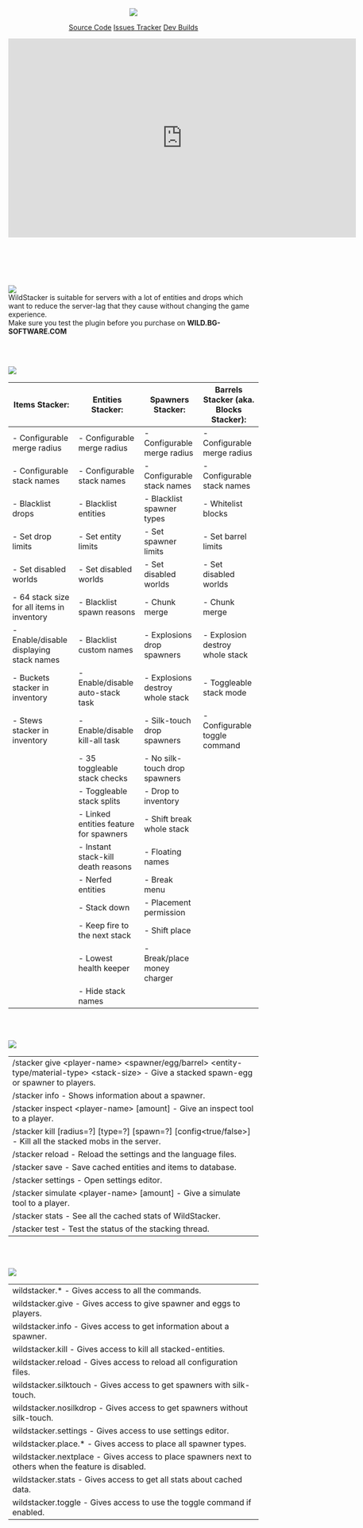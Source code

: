 <center>
<img src="./images/wildstacker-logo.png" />

<a href="https://github.com/OmerBenGera/WildStacker/" target="_blank" rel="noopener noreferrer" class="purchase" id="ws-purchase">Source Code</a>
<a href="https://github.com/OmerBenGera/WildStacker/issues" target="_blank" rel="noopener noreferrer" class="purchase" id="ws-purchase">Issues Tracker</a>
<a href="https://hub.bg-software.com/job/WildStacker/" target="_blank" rel="noopener noreferrer" class="purchase" id="ws-purchase">Dev Builds</a>

<iframe class="showcase" src="https://www.youtube.com/embed/Txh3rim3s-I" allowfullscreen="" width="700" height="400" frameborder="0"></iframe>
</center>

<br><br><br><br>

<img src="./images/ws-description.png" id="description" /><br>
WildStacker is suitable for servers with a lot of entities and drops which want to reduce the server-lag that they cause without changing the game experience.<br>
Make sure you test the plugin before you purchase on **WILD.BG-SOFTWARE.COM**

<br><br>

<img src="./images/ws-features.png" id="features" /><br>
<div class="clean-table aligned-titles big-titles offset-table">

| Items Stacker:                             | Entities Stacker:                      | Spawners Stacker:                | Barrels Stacker (aka. Blocks Stacker): |
|--------------------------------------------|----------------------------------------|----------------------------------|----------------------------------------|
| - Configurable merge radius                | - Configurable merge radius            | - Configurable merge radius      | - Configurable merge radius            |
| - Configurable stack names                 | - Configurable stack names             | - Configurable stack names       | - Configurable stack names             |
| - Blacklist drops                          | - Blacklist entities                   | - Blacklist spawner types        | - Whitelist blocks                     |
| - Set drop limits                          | - Set entity limits                    | - Set spawner limits             | - Set barrel limits                    |
| - Set disabled worlds                      | - Set disabled worlds                  | - Set disabled worlds            | - Set disabled worlds                  |
| - 64 stack size for all items in inventory | - Blacklist spawn reasons              | - Chunk merge                    | - Chunk merge                          |
| - Enable/disable displaying stack names    | - Blacklist custom names               | - Explosions drop spawners       | - Explosion destroy whole stack        |
| - Buckets stacker in inventory             | - Enable/disable auto-stack task       | - Explosions destroy whole stack | - Toggleable stack mode                |
| - Stews stacker in inventory               | - Enable/disable kill-all task         | - Silk-touch drop spawners       | - Configurable toggle command          |
|                                            | - 35 toggleable stack checks           | - No silk-touch drop spawners    |
|                                            | - Toggleable stack splits              | - Drop to inventory              |
|                                            | - Linked entities feature for spawners | - Shift break whole stack        |
|                                            | - Instant stack-kill death reasons     | - Floating names                 |
|                                            | - Nerfed entities                      | - Break menu                     |
|                                            | - Stack down                           | - Placement permission           |
|                                            | - Keep fire to the next stack          | - Shift place                    |
|                                            | - Lowest health keeper                 | - Break/place money charger      |
|                                            | - Hide stack names                     |
</div>

<br><br>

<img src="./images/ws-commands.png" id="commands" /><br>
<div class="clean-table offset-table">

|                                                                                                                                                             |
|-------------------------------------------------------------------------------------------------------------------------------------------------------------|
| /stacker give &#60;player-name> &#60;spawner/egg/barrel> &#60;entity-type/material-type> &#60;stack-size> - Give a stacked spawn-egg or spawner to players. |
| /stacker info - Shows information about a spawner.                                                                                                          |
| /stacker inspect &#60;player-name> [amount] - Give an inspect tool to a player.                                                                             |
| /stacker kill [radius=?] [type=?] [spawn=?] [config&#60;true/false>] - Kill all the stacked mobs in the server.                                             |
| /stacker reload - Reload the settings and the language files.                                                                                               |
| /stacker save - Save cached entities and items to database.                                                                                                 |
| /stacker settings - Open settings editor.                                                                                                                   |
| /stacker simulate &#60;player-name> [amount] - Give a simulate tool to a player.                                                                            |
| /stacker stats - See all the cached stats of WildStacker.                                                                                                   |
| /stacker test - Test the status of the stacking thread.                                                                                                     |
</div>

<br><br>

<img src="./images/ws-permissions.png" id="permissions" /><br>
<div class="clean-table offset-table">

|                                                                                                     |
|-----------------------------------------------------------------------------------------------------|
| wildstacker.* - Gives access to all the commands.                                                   |
| wildstacker.give - Gives access to give spawner and eggs to players.                                |
| wildstacker.info - Gives access to get information about a spawner.                                 |
| wildstacker.kill - Gives access to kill all stacked-entities.                                       |
| wildstacker.reload - Gives access to reload all configuration files.                                |
| wildstacker.silktouch - Gives access to get spawners with silk-touch.                               |
| wildstacker.nosilkdrop - Gives access to get spawners without silk-touch.                           |
| wildstacker.settings - Gives access to use settings editor.                                         |
| wildstacker.place.* - Gives access to place all spawner types.                                      |
| wildstacker.nextplace - Gives access to place spawners next to others when the feature is disabled. |
| wildstacker.stats - Gives access to get all stats about cached data.                                |
| wildstacker.toggle - Gives access to use the toggle command if enabled.                             |
</div>
